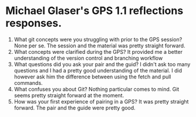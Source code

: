 # Michael Glaser's GPS 1.1 reflections responses.

1. What git concepts were you struggling with prior to the GPS session?
None per se.  The session and the material was pretty straight forward.
2. What concepts were clarified during the GPS?
It provided me a better understanding of the version control and branching
workflow
3. What questions did you ask your pair and the guid?
I didn't ask too many questions and I had a pretty good understanding of the
material.  I did however ask him the difference between using the fetch and
pull commands.
4. What confuses you about Git?
Nothing particular comes to mind.  Git seems pretty straight forward at the
moment.
5. How was your first experience of pairing in a GPS?
It was pretty straight forward.  The pair and the guide were pretty good.
